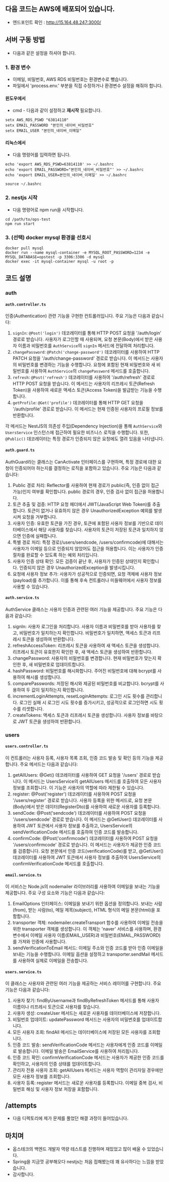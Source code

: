 ## 다음 코드는 AWS에 배포되어 있습니다.
- 엔드포인트 확인 : http://15.164.48.247:3000/

## 서버 구동 방법 
- 다음과 같은 설정을 하셔야 합니다.

### 1. 환경 변수
- 이메일, 비밀번호, AWS RDS 비밀번호는 환경변수로 뺐습니다.
- 파일에서 'process.env.' 부분을 직접 수정하거나 환경변수 설정을 해줘야 합니다.

#### 윈도우에서
- cmd - 다음과 같이 설정하고 **재시작** 필요합니다.
```
setx AWS_RDS_PSWD "63814110"
setx EMAIL_PASSWORD "본인의_네이버_비밀번호"
setx EMAIL_USER "본인의_네이버_이메일"
```

#### 리눅스에서
- 다음 명령어를 입력하면 됩니다.
```
echo 'export AWS_RDS_PSWD=63814110' >> ~/.bashrc
echo 'export EMAIL_PASSWORD="본인의_네이버_비밀번호"' >> ~/.bashrc
echo 'export EMAIL_USER=본인의_네이버_이메일' >> ~/.bashrc

source ~/.bashrc
```

### 2. nestjs 시작
- 다음 명령어로 npm run을 시작합니다.
```
cd /path/to/ops-test
npm run start
```

### 3. (선택) docker mysql 환경을 선호시
```
docker pull mysql
docker run --name mysql-container -e MYSQL_ROOT_PASSWORD=1234 -e MYSQL_DATABASE=opstest -p 3306:3306 -d mysql
docker exec -it mysql-container mysql -u root -p
```


## 코드 설명
### auth
#### `auth.controller.ts`
인증(Authentication) 관련 기능을 구현한 컨트롤러입니다. 주요 기능은 다음과 같습니다:

1. `signIn`: `@Post('login')` 데코레이터를 통해 HTTP POST 요청을 '/auth/login' 경로로 받습니다. 사용자가 로그인할 때 사용되며, 요청 본문(Body)에서 받은 사용자 이름과 비밀번호를 `AuthService`의 `signIn` 메서드에 전달하여 처리합니다.
2. `changePassword`: `@Patch('change-password')` 데코레이터를 사용하여 HTTP PATCH 요청을 '/auth/change-password' 경로로 받습니다. 이 메서드는 사용자의 비밀번호를 변경하는 기능을 수행합니다. 요청에 포함된 현재 비밀번호와 새 비밀번호를 사용하여 `AuthService`의 `changePassword` 메서드를 호출합니다.
3. `refresh`: `@Post('refresh')` 데코레이터를 사용하여 '/auth/refresh' 경로로 HTTP POST 요청을 받습니다. 이 메서드는 사용자의 리프레시 토큰(Refresh Token)을 사용하여 새로운 액세스 토큰(Access Token)을 발급받는 기능을 수행합니다.
4. `getProfile`: `@Get('profile')` 데코레이터를 통해 HTTP GET 요청을 '/auth/profile' 경로로 받습니다. 이 메서드는 현재 인증된 사용자의 프로필 정보를 반환합니다.

각 메서드는 NestJS의 의존성 주입(Dependency Injection)을 통해 `AuthService`와 `UsersService` 인스턴스에 접근하여 필요한 비즈니스 로직을 수행합니다. 또한, `@Public()` 데코레이터는 특정 경로가 인증되지 않은 요청에도 열려 있음을 나타냅니다.


#### `auth.guard.ts`

AuthGuard라는 클래스는 CanActivate 인터페이스를 구현하며, 특정 경로에 대한 요청이 인증되어야 하는지를 결정하는 로직을 포함하고 있습니다. 주요 기능은 다음과 같습니다:

1. Public 경로 처리: Reflector를 사용하여 현재 경로가 public(즉, 인증 없이 접근 가능)인지 여부를 확인합니다. public 경로의 경우, 인증 검사 없이 접근을 허용합니다.
2. 토큰 추출 및 검증: HTTP 요청 헤더에서 JWT(JavaScript Web Token)를 추출합니다. 토큰이 없거나 유효하지 않은 경우 UnauthorizedException 예외를 발생시켜 요청을 거부합니다.
3. 사용자 인증: 유효한 토큰을 가진 경우, 토큰에 포함된 사용자 정보를 기반으로 데이터베이스에서 해당 사용자를 찾습니다. 사용자의 토큰이 저장된 토큰과 일치하지 않으면 인증에 실패합니다.
4. 특별 경로 처리: 특정 경로(/users/sendcode, /users/confirmcode)에 대해서는 사용자가 이메일 등으로 인증되지 않았어도 접근을 허용합니다. 이는 사용자가 인증 절차를 완료할 수 있도록 하는 예외 처리입니다.
5. 사용자 인증 상태 확인: 모든 검증이 끝난 후, 사용자가 인증된 상태인지 확인합니다. 인증되지 않은 경우 UnauthorizedException을 발생시킵니다.
6. 요청에 사용자 정보 추가: 사용자가 성공적으로 인증되면, 요청 객체에 사용자 정보(payload)를 추가합니다. 이를 통해 후속 컨트롤러나 미들웨어에서 사용자 정보를 사용할 수 있습니다.


#### `auth.service.ts`
AuthService 클래스는 사용자 인증과 관련된 여러 기능을 제공합니다. 주요 기능은 다음과 같습니다:

1. signIn: 사용자 로그인을 처리합니다. 사용자 이름과 비밀번호를 받아 사용자를 찾고, 비밀번호가 일치하는지 확인합니다. 비밀번호가 일치하면, 액세스 토큰과 리프레시 토큰을 생성하여 반환합니다.
2. refreshAccessToken: 리프레시 토큰을 사용하여 새 액세스 토큰을 생성합니다. 리프레시 토큰이 유효한지 확인한 후, 새 액세스 토큰을 생성하여 반환합니다.
3. changePassword: 사용자의 비밀번호를 변경합니다. 현재 비밀번호가 맞는지 확인한 후, 새 비밀번호로 업데이트합니다.
4. hashPassword: 비밀번호를 해시화합니다. 주어진 비밀번호에 대해 bcrypt를 사용하여 해시를 생성합니다.
5. comparePasswords: 저장된 해시와 제공된 비밀번호를 비교합니다. bcrypt를 사용하여 두 값이 일치하는지 확인합니다.
6. incrementLoginAttempts, resetLoginAttempts: 로그인 시도 횟수를 관리합니다. 로그인 실패 시 로그인 시도 횟수를 증가시키고, 성공적으로 로그인하면 시도 횟수를 리셋합니다.
7. createTokens: 액세스 토큰과 리프레시 토큰을 생성합니다. 사용자 정보를 바탕으로 JWT 토큰을 생성하여 반환합니다.

### users

#### `users.controller.ts`
이 컨트롤러는 사용자 등록, 사용자 목록 조회, 인증 코드 발송 및 확인 등의 기능을 제공합니다. 주요 메서드는 다음과 같습니다:

1. getAllUsers: @Get() 데코레이터를 사용하여 GET 요청을 '/users' 경로로 받습니다. 이 메서드는 UsersService의 getAllUsers 메서드를 호출하여 모든 사용자 정보를 조회합니다. 이 기능은 사용자의 역할에 따라 제한될 수 있습니다.
2. register: @Post('register') 데코레이터를 사용하여 POST 요청을 '/users/register' 경로로 받습니다. 사용자 등록을 위한 메서드로, 요청 본문(Body)에서 받은 데이터(RegisterDto)를 사용하여 새로운 사용자를 등록합니다.
3. sendCode: @Post('sendcode') 데코레이터를 사용하여 POST 요청을 '/users/sendcode' 경로로 받습니다. 이 메서드는 @GetUser() 데코레이터를 사용하여 JWT 토큰에서 사용자 정보를 추출하고, UsersService의 sendVerificationCode 메서드를 호출하여 인증 코드를 발송합니다.
4. confirmCode: @Post('confirmcode') 데코레이터를 사용하여 POST 요청을 '/users/confirmcode' 경로로 받습니다. 이 메서드는 사용자가 제공한 인증 코드를 검증합니다. 요청 본문에서 인증 코드(verificationCode)를 받고, @GetUser() 데코레이터를 사용하여 JWT 토큰에서 사용자 정보를 추출하여 UsersService의 confirmVerificationCode 메서드를 호출합니다.


#### `email.service.ts` 
이 서비스는 Node.js의 nodemailer 라이브러리를 사용하여 이메일을 보내는 기능을 제공합니다. 주요 구성 요소와 기능은 다음과 같습니다:

1. EmailOptions 인터페이스: 이메일을 보내기 위한 옵션을 정의합니다. 보내는 사람(from), 받는 사람(to), 메일 제목(subject), HTML 형식의 메일 본문(html)을 포함합니다.
2. transporter 객체: nodemailer.createTransport 함수를 사용하여 이메일 전송을 위한 transporter 객체를 생성합니다. 이 객체는 'naver' 서비스를 사용하며, 환경 변수에서 이메일 사용자 이름(EMAIL_USER)과 비밀번호(EMAIL_PASSWORD)를 가져와 인증에 사용합니다.
3. sendVerificationToEmail 메서드: 이메일 주소와 인증 코드를 받아 인증 이메일을 보내는 기능을 수행합니다. 이메일 옵션을 설정하고 transporter.sendMail 메서드를 사용하여 실제로 이메일을 전송합니다.


#### `users.service.ts`
이 클래스는 사용자와 관련된 여러 기능을 제공하는 서비스 레이어를 구현합니다. 주요 기능은 다음과 같습니다:

1. 사용자 찾기: findByUsername과 findByRefreshToken 메서드를 통해 사용자 이름이나 리프레시 토큰으로 사용자를 찾습니다.
2. 사용자 생성: createUser 메서드는 새로운 사용자를 데이터베이스에 저장합니다.
3. 비밀번호 업데이트: updatePassword 메서드는 사용자의 비밀번호를 업데이트합니다.
4. 모든 사용자 조회: findAll 메서드는 데이터베이스에 저장된 모든 사용자를 조회합니다.
5. 인증 코드 발송: sendVerificationCode 메서드는 사용자에게 인증 코드를 이메일로 발송합니다. 이메일 발송은 EmailService를 사용하여 처리됩니다.
6. 인증 코드 확인: confirmVerificationCode 메서드는 사용자가 제공한 인증 코드를 확인하고, 사용자의 인증 상태를 업데이트합니다.
7. 관리자 전용 사용자 조회: getAllUsers 메서드는 사용자 역할이 관리자일 경우에만 모든 사용자 정보를 조회합니다.
8. 사용자 등록: register 메서드는 새로운 사용자를 등록합니다. 이메일 중복 검사, 비밀번호 해싱 및 사용자 정보 저장을 포함합니다.

## /attempts
- 다음 디렉토리에 제가 문제를 풀었던 해결 과정이 들어있습니다.

## 마치며
- 옵스테크의 백엔드 개발자 역량 테스트를 진행하며 재밌었고 많이 배울 수 있었습니다.
- Spring을 지금껏 공부해오다 nestjs는 처음 접해봤는데 꽤 유사하다는 느낌을 받았습니다.
- 감사합니다.